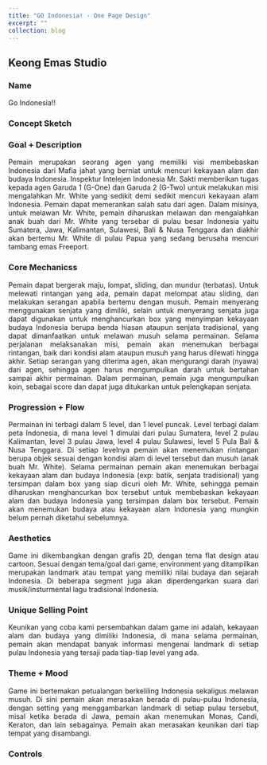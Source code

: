 ```yaml
---
title: "GO Indonesia! - One Page Design"
excerpt: ""
collection: blog
---
```


## <left>Keong Emas Studio</left>

<div>
<h3>Name</h3>
		<p align="justify">
			Go Indonesia!!
		</p>

<h3>Concept Sketch</h3>

<h3>Goal + Description</h3>
		<p align="justify">
    Pemain merupakan seorang agen yang memiliki visi membebaskan Indonesia dari Mafia jahat yang berniat untuk mencuri kekayaan alam dan budaya Indonesia. Inspektur Intelejen Indonesia Mr. Sakti memberikan tugas kepada agen Garuda 1 (G-One) dan Garuda 2 (G-Two) untuk melakukan misi mengalahkan Mr. White yang sedikit demi sedikit mencuri kekayaan alam Indonesia. Pemain dapat memerankan salah satu dari agen. Dalam misinya, untuk melawan Mr. White, pemain diharuskan melawan dan mengalahkan anak buah dari Mr. White yang tersebar di pulau besar Indonesia yaitu Sumatera, Jawa, Kalimantan, Sulawesi, Bali & Nusa Tenggara dan diakhir akan bertemu Mr. White di pulau Papua yang sedang berusaha mencuri tambang emas Freeport.
    </p>
	
<h3>Core Mechanicss</h3>
	<p align="justify">
	Pemain dapat bergerak maju, lompat, sliding, dan mundur (terbatas). Untuk melewati rintangan yang ada, pemain dapat melompat atau sliding, dan melakukan serangan apabila bertemu dengan musuh. Pemain menyerang menggunakan senjata yang dimiliki, selain untuk menyerang senjata juga dapat digunakan untuk menghancurkan box yang menyimpan kekayaan budaya Indonesia berupa benda hiasan ataupun senjata tradisional, yang dapat dimanfaatkan untuk melawan musuh selama permainan. Selama perjalanan melaksanakan misi, pemain akan menemukan berbagai rintangan, baik dari kondisi alam ataupun musuh yang harus dilewati hingga akhir. Setiap serangan yang diterima agen, akan mengurangi darah (nyawa) dari agen, sehingga agen harus mengumpulkan darah untuk bertahan sampai akhir permainan. Dalam permainan, pemain juga mengumpulkan koin, sebagai score dan dapat juga ditukarkan untuk pelengkapan senjata.
	</p>

<h3>Progression + Flow</h3>
	<p align="justify">
	Permainan ini terbagi dalam 5 level, dan 1 level puncak. Level terbagi dalam peta Indonesia, di mana level 1 dimulai dari pulau Sumatera, level 2 pulau Kalimantan, level 3 pulau Jawa, level 4 pulau Sulawesi, level 5 Pula Bali & Nusa Tenggara. Di setiap levelnya pemain akan menemukan rintangan berupa objek sesuai dengan kondisi alam di level tersebut dan musuh (anak buah Mr. White). Selama permainan pemain akan menemukan berbagai kekayaan alam dan budaya Indonesia (exp: batik, senjata tradisional) yang tersimpan dalam box yang siap dicuri oleh Mr. White, sehingga pemain diharuskan menghancurkan box tersebut untuk membebaskan kekayaan alam dan budaya Indonesia yang tersimpan dalam box tersebut. Pemain akan menemukan budaya atau kekayaan alam Indonesia yang mungkin belum pernah diketahui sebelumnya.
	</p>
	
<h3>Aesthetics</h3>
	<p align="justify">
	Game ini dikembangkan dengan grafis 2D, dengan tema flat design atau cartoon. Sesuai dengan tema/goal dari game, environment yang ditampilkan merupakan landmark atau tempat yang memiliki nilai budaya dan sejarah Indonesia. Di beberapa segment juga akan diperdengarkan suara dari musik/insturmental lagu tradisional Indonesia.
	</p>

<h3>Unique Selling Point</h3>
	<p align="justify">
	Keunikan yang coba kami persembahkan dalam game ini adalah, kekayaan alam dan budaya yang dimiliki Indonesia, di mana selama permainan, pemain akan mendapat banyak informasi mengenai landmark di setiap pulau Indonesia yang tersaji pada tiap-tiap level yang ada.
	</p>
	
<h3>Theme + Mood</h3>
	<p align="justify">
	Game ini bertemakan petualangan berkeliling Indonesia sekaligus melawan musuh. Di sini pemain akan merasakan berada di pulau-pulau Indonesia, dengan setting yang menggambarkan landmark di setiap pulau tersebut, misal ketika berada di Jawa, pemain akan menemukan Monas, Candi, Keraton, dan lain sebagainya. Pemain akan merasakan keunikan dari tiap tempat yang disambangi.
	</p>
	
<h3>Controls</h3>
	<p align="justify">
	</p>
</div>
